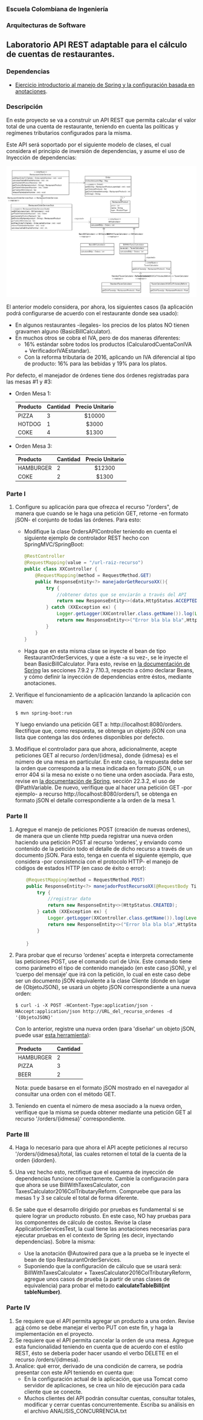 
### Escuela Colombiana de Ingeniería

### Arquitecturas de Software

## Laboratorio API REST adaptable para el cálculo de cuentas de restaurantes.

### Dependencias
* [Ejercicio introductorio al manejo de Spring y la configuración basada en anotaciones](https://github.com/ARSW-ECI-beta/DIP_DI-SPRING_JAVA-GRAMMAR_CHECKER).

### Descripción

En este proyecto se va a construír un API REST que permita calcular el valor total de una cuenta de restaurante, teniendo en cuenta las políticas y regímenes tributarios configurados para la misma.

Este API será soportado por el siguiente modelo de clases, el cual considera el principio de inversión de dependencias, y asume el uso de Inyección de dependencias:

![](img/ClassDiagram.png)


El anterior modelo considera, por ahora, los siguientes casos (la aplicación podrá configurarse de acuerdo con el restaurante donde sea usado):

* En algunos restaurantes -ilegales- los precios de los platos NO tienen gravamen alguno (BasicBillCalculator).
* En muchos otros se cobra el IVA, pero de dos maneras diferentes:
	* 16% estándar sobre todos los productos (CalcularodCuentaConIVA + VerificadorIVAEstandar).
	* Con la reforma tributaria de 2016, aplicando un IVA diferencial al tipo de producto: 16% para las bebidas y 19% para los platos.


Por defecto, el manejador de órdenes tiene dos órdenes registradas para las mesas #1 y #3:


* Orden Mesa 1:

	| Producto      | Cantidad | Precio Unitario          | 
	| ------------- | ----- |:-------------:| 
	|PIZZA|3|$10000|
	|HOTDOG|1|$3000|
	|COKE|4|$1300|


* Orden Mesa 3:

	| Producto      | Cantidad | Precio  Unitario         | 
	| ------------- | ----- |:-------------:| 
	|HAMBURGER|2|$12300|
	|COKE|2|$1300|




### Parte I

1. Configure su aplicación para que ofrezca el recurso "/orders", de manera que cuando se le haga una petición GET, retorne -en formato jSON- el conjunto de todas las órdenes. Para esto:
	* Modifique la clase OrdersAPIController teniendo en cuenta el siguiente ejemplo de controlador REST hecho con SpringMVC/SpringBoot:

		```java
		@RestController
		@RequestMapping(value = "/url-raiz-recurso")
		public class XXController {
			@RequestMapping(method = RequestMethod.GET)
			public ResponseEntity<?> manejadorGetRecursoXX(){
				try {
					//obtener datos que se enviarán a través del API
					return new ResponseEntity<>(data,HttpStatus.ACCEPTED);
				} catch (XXException ex) {
					Logger.getLogger(XXController.class.getName()).log(Level.SEVERE, null, ex);
					return new ResponseEntity<>("Error bla bla bla",HttpStatus.NOT_FOUND);
				}  
			}      
		}

		```
	* Haga que en esta misma clase se inyecte el bean de tipo RestaurantOrderServices, y que a éste -a su vez-, se le inyecte el bean BasicBillCalculator. Para esto, revise en [la documentación de Spring](http://docs.spring.io/spring/docs/current/spring-framework-reference/html/beans.html) las secciones 7.9.2 y 7.10.3, respecto a cómo declarar Beans, y cómo definir la inyección de dependencias entre éstos, mediante anotaciones.

2. Verifique el funcionamiento de a aplicación lanzando la aplicación con maven:

	```bash
	$ mvn spring-boot:run
	
	```
	Y luego enviando una petición GET a: http://localhost:8080/orders. Rectifique que, como respuesta, se obtenga un objeto jSON con una lista que contenga las dos órdenes disponibles por defecto.


3. Modifique el controlador para que ahora, adicionalmente, acepte peticiones GET al recurso /orden/{idmesa}, donde {idmesa} es el número de una mesa en particular. En este caso, la respuesta debe ser la orden que corresponda a la mesa indicada en formato jSON, o un error 404 si la mesa no existe o no tiene una orden asociada. Para esto, revise en [la documentación de Spring](http://docs.spring.io/spring/docs/current/spring-framework-reference/html/mvc.html), sección 22.3.2, el uso de @PathVariable. De nuevo, verifique que al hacer una petición GET -por ejemplo- a recurso http://localhost:8080/orders/1, se obtenga en formato jSON el detalle correspondiente a la orden de la mesa 1.


### Parte II

1.  Agregue el manejo de peticiones POST (creación de nuevas ordenes), de manera que un cliente http pueda registrar una nueva orden haciendo una petición POST al recurso ‘ordenes’, y enviando como contenido de la petición todo el detalle de dicho recurso a través de un documento jSON. Para esto, tenga en cuenta el siguiente ejemplo, que considera -por consistencia con el protocolo HTTP- el manejo de códigos de estados HTTP (en caso de éxito o error):

	```	java
		@RequestMapping(method = RequestMethod.POST)	
		public ResponseEntity<?> manejadorPostRecursoXX(@RequestBody TipoXX o){
			try {
				//registrar dato
				return new ResponseEntity<>(HttpStatus.CREATED);
			} catch (XXException ex) {
				Logger.getLogger(XXController.class.getName()).log(Level.SEVERE, null, ex);
				return new ResponseEntity<>("Error bla bla bla",HttpStatus.FORBIDDEN);            
			}        
		
		}
	```	


2.  Para probar que el recurso ‘ordenes’ acepta e interpreta
    correctamente las peticiones POST, use el comando curl de Unix. Este
    comando tiene como parámetro el tipo de contenido manejado (en este
    caso jSON), y el ‘cuerpo del mensaje’ que irá con la petición, lo
    cual en este caso debe ser un documento jSON equivalente a la clase
    Cliente (donde en lugar de {ObjetoJSON}, se usará un objeto jSON correspondiente a una nueva orden:

	```	
	$ curl -i -X POST -HContent-Type:application/json -HAccept:application/json http://URL_del_recurso_ordenes -d '{ObjetoJSON}'
	```	

	Con lo anterior, registre una nueva orden (para 'diseñar' un objeto jSON, puede usar [esta herramienta](http://www.jsoneditoronline.org/)):


	|  Producto      | Cantidad |
	| ------------- | ----- |
	|  HAMBURGER|2|
	|  PIZZA|3|$10000|
	|  BEER|2|$2500|

	Nota: puede basarse en el formato jSON mostrado en el navegador al consultar una orden con el método GET.


3. Teniendo en cuenta el número de mesa asociado a la nueva orden, verifique que la misma se pueda obtener mediante una petición GET al recurso '/orders/{idmesa}' correspondiente.


### Parte III


4. Haga lo necesario para que ahora el API acepte peticiones al recurso '/orders/{idmesa}/total, las cuales retornen el total de la cuenta de la orden {idorden}.

5. Una vez hecho esto, rectifique que el esquema de inyección de dependencias funcione correctamente. Cambie la configuración para que ahora se use BillWithTaxesCalculator, con TaxesCalculator2016ColTributaryReform. Compruebe que para las mesas 1 y 3 se calcule el total de forma diferente.

1. Se sabe que el desarrollo dirigido por pruebas es fundamental si se quiere lograr un producto robusto. En este caso, NO hay pruebas para los componentes de cálculo de costos. Revise la clase ApplicationServicesTest, la cual tiene las anotaciones necesarias para ejecutar pruebas en el contexto de Spring (es decir, inyectando dependencias). Sobre la misma:
	* Use la anotación @Autowired para que a la prueba se le inyecte el bean de tipo RestaurantOrderServices.
	* Suponiendo que la configuración de cálculo que se usará será: 
	 BillWithTaxesCalculator + TaxesCalculator2016ColTributaryReform, agregue unos casos de prueba (a partir de unas clases de equivalencia) para probar el método   __calculateTableBill(int tableNumber)__. 


### Parte IV

1. Se requiere que el API permita agregar un producto a una orden. Revise [acá](http://restcookbook.com/HTTP%20Methods/put-vs-post/) cómo se debe manejar el verbo PUT con este fin, y haga la implementación en el proyecto.
2. Se requiere que el API permita cancelar la orden de una mesa. Agregue esta funcionalidad teniendo en cuenta que de acuerdo con el estilo REST, ésto se debería poder hacer usando el verbo DELETE en el recurso /orders/{idmesa}.
3. Analice: qué error, derivado de una condición de carrera, se podría presentar con este API teniendo en cuenta que:
	* En la configuración actual de la aplicación, que usa Tomcat como servidor de aplicaciones, se crea un hilo de ejecución para cada cliente que se conecte.
	* Muchos clientes del API podrán consultar cuentas, consultar totales, modificar y cerrar cuentas concurrentemente.
Escriba su análisis en el archivo ANALISIS_CONCURRENCIA.txt



